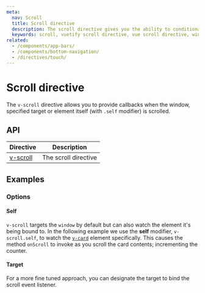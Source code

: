 ```yaml
---
meta:
  nav: Scroll
  title: Scroll directive
  description: The scroll directive gives you the ability to conditionally invoke methods when the screen or an element are scrolled.
  keywords: scroll, vuetify scroll directive, vue scroll directive, window scroll directive
related:
  - /components/app-bars/
  - /components/bottom-navigation/
  - /directives/touch/
---
```


# Scroll directive

The `v-scroll` directive allows you to provide callbacks when the window, specified target or element itself (with `.self` modifier) is scrolled.

<PageFeatures />

<PromotedEntry />

<!-- ## Usage

The default behavior is to bind to the window. If no additional configuration options are needed, you can simply pass your callback function.

<ExamplesExample file="v-scroll/usage" /> -->

## API

| Directive | Description |
| - | - |
| [v-scroll](/api/v-scroll/) | The scroll directive |

<ApiInline hide-links />

## Examples

### Options

#### Self

`v-scroll` targets the `window` by default but can also watch the element it's being bound to. In the following example we use the **self** modifier, `v-scroll.self`, to watch the [`v-card`](/components/cards) element specifically. This causes the method `onScroll` to invoke as you scroll the card contents; incrementing the counter.

<ExamplesExample file="v-scroll/option-self" />

#### Target

For a more fine tuned approach, you can designate the target to bind the scroll event listener.

<ExamplesExample file="v-scroll/option-target" />
